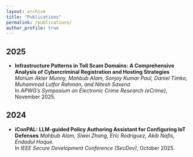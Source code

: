 ```yaml
---
layout: archive
title: "Publications"
permalink: /publications/
author_profile: true
---
```



## 2025
- **Infrastructure Patterns in Toll Scam Domains: A Comprehensive Analysis of Cybercriminal Registration and Hosting Strategies**  
  *Morium Akter Munny, Mahbub Alam, Sonjoy Kumar Paul, Daniel Timko, Muhammad Lutfor Rahman, and Nitesh Saxena*  
  In *APWG’s Symposium on Electronic Crime Research (eCrime)*, November 2025.

## 2024
- **iConPAL: LLM-guided Policy Authoring Assistant for Configuring IoT Defenses**
  *Mahbub Alam, Siwei Zhang, Eric Rodriguez, Akib Nafis, Endadul Hoque.*  
  In *IEEE Secure Development Conference (SecDev)*,
  October 2025.
